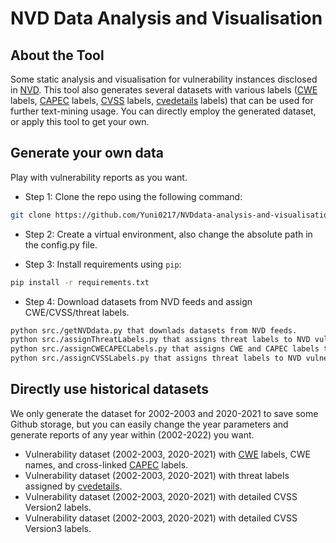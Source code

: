 # NVD Data Analysis and Visualisation

## About the Tool
Some static analysis and visualisation for vulnerability instances disclosed in [NVD](https://nvd.nist.gov/vuln/full-listing). This tool also generates several datasets with various labels ([CWE](https://cwe.mitre.org/index.html) labels, [CAPEC](https://capec.mitre.org/index.html) labels, [CVSS](https://www.first.org/cvss/specification-document) labels, [cvedetails](https://www.cvedetails.com/vulnerabilities-by-types.php) labels) that can be used for further text-mining usage. You can directly employ the generated dataset, or apply this tool to get your own. 


## Generate your own data
Play with vulnerability reports as you want. 

- Step 1: Clone the repo using the following command:
```bash
git clone https://github.com/Yuni0217/NVDdata-analysis-and-visualisation.git 
```
- Step 2: Create a virtual environment, also change the absolute path in the config.py file.

- Step 3: Install requirements using `pip`:
```bash
pip install -r requirements.txt
```
- Step 4: Download datasets from NVD feeds and assign CWE/CVSS/threat labels.
```bash
python src./getNVDdata.py that downlads datasets from NVD feeds.
python src./assignThreatLabels.py that assigns threat labels to NVD vulnerabilities.
python src./assignCWECAPECLabels.py that assigns CWE and CAPEC labels to NVD vulnerabilities.
python src./assignCVSSLabels.py that assigns threat labels to NVD vulnerabilities.
```

## Directly use historical datasets
We only generate the dataset for 2002-2003 and 2020-2021 to save some Github storage, but you can easily change the year parameters and generate reports of any year within (2002-2022) you want. 
- Vulnerability dataset (2002-2003, 2020-2021) with [CWE](https://cwe.mitre.org/index.html) labels, CWE names, and cross-linked [CAPEC](https://capec.mitre.org/index.html) labels. 
- Vulnerability dataset (2002-2003, 2020-2021) with threat labels assigned by [cvedetails](https://www.cvedetails.com/vulnerabilities-by-types.php).
- Vulnerability dataset (2002-2003, 2020-2021) with detailed CVSS Version2 labels.
- Vulnerability dataset (2002-2003, 2020-2021) with detailed CVSS Version3 labels.
